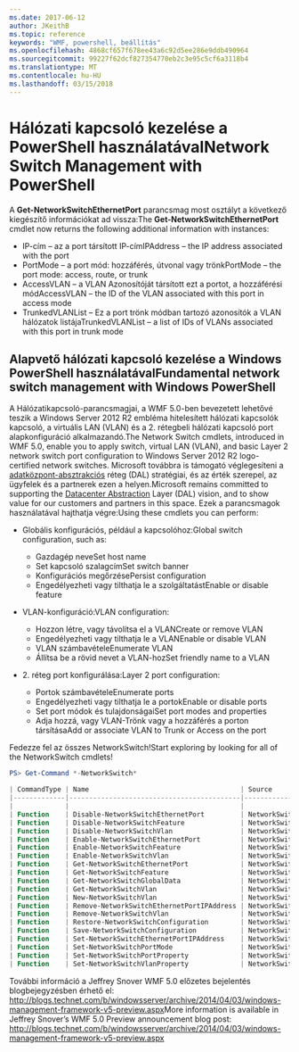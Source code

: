```yaml
---
ms.date: 2017-06-12
author: JKeithB
ms.topic: reference
keywords: "WMF, powershell, beállítás"
ms.openlocfilehash: 4868cf657f678ee43a6c92d5ee286e9ddb490964
ms.sourcegitcommit: 99227f62dcf827354770eb2c3e95c5cf6a3118b4
ms.translationtype: MT
ms.contentlocale: hu-HU
ms.lasthandoff: 03/15/2018
---
```

# <a name="network-switch-management-with-powershell"></a><span data-ttu-id="44f20-102">Hálózati kapcsoló kezelése a PowerShell használatával</span><span class="sxs-lookup"><span data-stu-id="44f20-102">Network Switch Management with PowerShell</span></span>

<span data-ttu-id="44f20-103">A **Get-NetworkSwitchEthernetPort** parancsmag most osztályt a következő kiegészítő információkat ad vissza:</span><span class="sxs-lookup"><span data-stu-id="44f20-103">The **Get-NetworkSwitchEthernetPort** cmdlet now returns the following additional information with instances:</span></span>

- <span data-ttu-id="44f20-104">IP-cím – az a port társított IP-cím</span><span class="sxs-lookup"><span data-stu-id="44f20-104">IPAddress – the IP address associated with the port</span></span>
- <span data-ttu-id="44f20-105">PortMode – a port mód: hozzáférés, útvonal vagy trönk</span><span class="sxs-lookup"><span data-stu-id="44f20-105">PortMode – the port mode: access, route, or trunk</span></span>
- <span data-ttu-id="44f20-106">AccessVLAN – a VLAN Azonosítóját társított ezt a portot, a hozzáférési mód</span><span class="sxs-lookup"><span data-stu-id="44f20-106">AccessVLAN – the ID of the VLAN associated with this port in access mode</span></span>
- <span data-ttu-id="44f20-107">TrunkedVLANList – Ez a port trönk módban tartozó azonosítók a VLAN hálózatok listája</span><span class="sxs-lookup"><span data-stu-id="44f20-107">TrunkedVLANList – a list of IDs of VLANs associated with this port in trunk mode</span></span>

## <a name="fundamental-network-switch-management-with-windows-powershell"></a><span data-ttu-id="44f20-108">Alapvető hálózati kapcsoló kezelése a Windows PowerShell használatával</span><span class="sxs-lookup"><span data-stu-id="44f20-108">Fundamental network switch management with Windows PowerShell</span></span>

<span data-ttu-id="44f20-109">A Hálózatikapcsoló-parancsmagjai, a WMF 5.0-ben bevezetett lehetővé teszik a Windows Server 2012 R2 embléma hitelesített hálózati kapcsolók kapcsoló, a virtuális LAN (VLAN) és a 2. rétegbeli hálózati kapcsoló port alapkonfiguráció alkalmazandó.</span><span class="sxs-lookup"><span data-stu-id="44f20-109">The Network Switch cmdlets, introduced in WMF 5.0, enable you to apply switch, virtual LAN (VLAN), and basic Layer 2 network switch port configuration to Windows Server 2012 R2 logo-certified network switches.</span></span> <span data-ttu-id="44f20-110">Microsoft továbbra is támogató véglegesíteni a [adatközpont-absztrakciós](http://technet.microsoft.com/cloud/dal.aspx) réteg (DAL) stratégiai, és az érték szerepel, az ügyfelek és a partnerek ezen a helyen.</span><span class="sxs-lookup"><span data-stu-id="44f20-110">Microsoft remains committed to supporting the [Datacenter Abstraction](http://technet.microsoft.com/cloud/dal.aspx) Layer (DAL) vision, and to show value for our customers and partners in this space.</span></span> <span data-ttu-id="44f20-111">Ezek a parancsmagok használatával hajthatja végre:</span><span class="sxs-lookup"><span data-stu-id="44f20-111">Using these cmdlets you can perform:</span></span>

- <span data-ttu-id="44f20-112">Globális konfigurációs, például a kapcsolóhoz:</span><span class="sxs-lookup"><span data-stu-id="44f20-112">Global switch configuration, such as:</span></span>
    - <span data-ttu-id="44f20-113">Gazdagép neve</span><span class="sxs-lookup"><span data-stu-id="44f20-113">Set host name</span></span>
    - <span data-ttu-id="44f20-114">Set kapcsoló szalagcím</span><span class="sxs-lookup"><span data-stu-id="44f20-114">Set switch banner</span></span>
    - <span data-ttu-id="44f20-115">Konfigurációs megőrzése</span><span class="sxs-lookup"><span data-stu-id="44f20-115">Persist configuration</span></span>
    - <span data-ttu-id="44f20-116">Engedélyezheti vagy tilthatja le a szolgáltatást</span><span class="sxs-lookup"><span data-stu-id="44f20-116">Enable or disable feature</span></span>

- <span data-ttu-id="44f20-117">VLAN-konfiguráció:</span><span class="sxs-lookup"><span data-stu-id="44f20-117">VLAN configuration:</span></span>
    - <span data-ttu-id="44f20-118">Hozzon létre, vagy távolítsa el a VLAN</span><span class="sxs-lookup"><span data-stu-id="44f20-118">Create or remove VLAN</span></span>
    - <span data-ttu-id="44f20-119">Engedélyezheti vagy tilthatja le a VLAN</span><span class="sxs-lookup"><span data-stu-id="44f20-119">Enable or disable VLAN</span></span>
    - <span data-ttu-id="44f20-120">VLAN számbavétele</span><span class="sxs-lookup"><span data-stu-id="44f20-120">Enumerate VLAN</span></span>
    - <span data-ttu-id="44f20-121">Állítsa be a rövid nevet a VLAN-hoz</span><span class="sxs-lookup"><span data-stu-id="44f20-121">Set friendly name to a VLAN</span></span>

- <span data-ttu-id="44f20-122">2. réteg port konfigurálása:</span><span class="sxs-lookup"><span data-stu-id="44f20-122">Layer 2 port configuration:</span></span>
    - <span data-ttu-id="44f20-123">Portok számbavétele</span><span class="sxs-lookup"><span data-stu-id="44f20-123">Enumerate ports</span></span>
    - <span data-ttu-id="44f20-124">Engedélyezheti vagy tilthatja le a portok</span><span class="sxs-lookup"><span data-stu-id="44f20-124">Enable or disable ports</span></span>
    - <span data-ttu-id="44f20-125">Set port módok és tulajdonságai</span><span class="sxs-lookup"><span data-stu-id="44f20-125">Set port modes and properties</span></span>
    - <span data-ttu-id="44f20-126">Adja hozzá, vagy VLAN-Trönk vagy a hozzáférés a porton társítása</span><span class="sxs-lookup"><span data-stu-id="44f20-126">Add or associate VLAN to Trunk or Access on the port</span></span>

<span data-ttu-id="44f20-127">Fedezze fel az összes NetworkSwitch!</span><span class="sxs-lookup"><span data-stu-id="44f20-127">Start exploring by looking for all of the NetworkSwitch cmdlets!</span></span>

```powershell
PS> Get-Command *-NetworkSwitch*

| CommandType | Name                                      | Source        |
|-------------|-------------------------------------------|---------------|
|             |                                           |               |
| Function    | Disable-NetworkSwitchEthernetPort         | NetworkSwitch |
| Function    | Disable-NetworkSwitchFeature              | NetworkSwitch |
| Function    | Disable-NetworkSwitchVlan                 | NetworkSwitch |
| Function    | Enable-NetworkSwitchEthernetPort          | NetworkSwitch |
| Function    | Enable-NetworkSwitchFeature               | NetworkSwitch |
| Function    | Enable-NetworkSwitchVlan                  | NetworkSwitch |
| Function    | Get-NetworkSwitchEthernetPort             | NetworkSwitch |
| Function    | Get-NetworkSwitchFeature                  | NetworkSwitch |
| Function    | Get-NetworkSwitchGlobalData               | NetworkSwitch |
| Function    | Get-NetworkSwitchVlan                     | NetworkSwitch |
| Function    | New-NetworkSwitchVlan                     | NetworkSwitch |
| Function    | Remove-NetworkSwitchEthernetPortIPAddress | NetworkSwitch |
| Function    | Remove-NetworkSwitchVlan                  | NetworkSwitch |
| Function    | Restore-NetworkSwitchConfiguration        | NetworkSwitch |
| Function    | Save-NetworkSwitchConfiguration           | NetworkSwitch |
| Function    | Set-NetworkSwitchEthernetPortIPAddress    | NetworkSwitch |
| Function    | Set-NetworkSwitchPortMode                 | NetworkSwitch |
| Function    | Set-NetworkSwitchPortProperty             | NetworkSwitch |
| Function    | Set-NetworkSwitchVlanProperty             | NetworkSwitch |
```

<span data-ttu-id="44f20-128">További információ a Jeffrey Snover WMF 5.0 előzetes bejelentés blogbejegyzésben érhető el: <http://blogs.technet.com/b/windowsserver/archive/2014/04/03/windows-management-framework-v5-preview.aspx></span><span class="sxs-lookup"><span data-stu-id="44f20-128">More information is available in Jeffrey Snover’s WMF 5.0 Preview announcement blog post: <http://blogs.technet.com/b/windowsserver/archive/2014/04/03/windows-management-framework-v5-preview.aspx></span></span>

